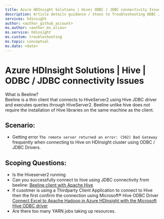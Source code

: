 ```yaml
---
title: Azure HDInsight Solutions | Hive| ODBC / JDBC connectivity Issues
description: Article details guidance / Steos to Troubleshooting ODBC / JDBC connectivity issue
services: hdinsight
author: <author_github_account>
ms.author: <author_ms_alias>
ms.service: hdinsight
ms.custom: troubleshooting
ms.topic: conceptual
ms.date: <date>
---
```


# Azure HDInsight Solutions | Hive | ODBC / JDBC connectivity Issues

What is Beeline?  
Beeline is a thin client that connects to HiveServer2 using Hive JDBC driver and executes queries through HiveServer2.  Beeline unlike hive does not require the installation of Hive libraries on the same machine as the client.

## Scenario: 
  -  Getting error ```The remote server returned an error: (502) Bad Gateway``` frequently when connecting to Hive on HDInsight cluster using ODBC / JDBC Drivers.
## Scoping Questions:
  -   Is the Hiveserver2 running
  -   Can you successfully connect to hive using JDBC connectivity from beeline:
  [Beeline client with Apache Hive](https://docs.microsoft.com/en-us/azure/hdinsight/hadoop/apache-hadoop-use-hive-beeline)
  -   If cusotmer is using a Thirdparty Client Application to connect to Hive then the first confirm the connection using Microsoft® Hive ODBC Driver
  [Connect Excel to Apache Hadoop in Azure HDInsight with the Microsoft Hive ODBC driver](https://docs.microsoft.com/en-us/azure/hdinsight/hadoop/apache-hadoop-connect-excel-hive-odbc-driver)
  -   Are there too many YARN jobs taking up resources.
  


